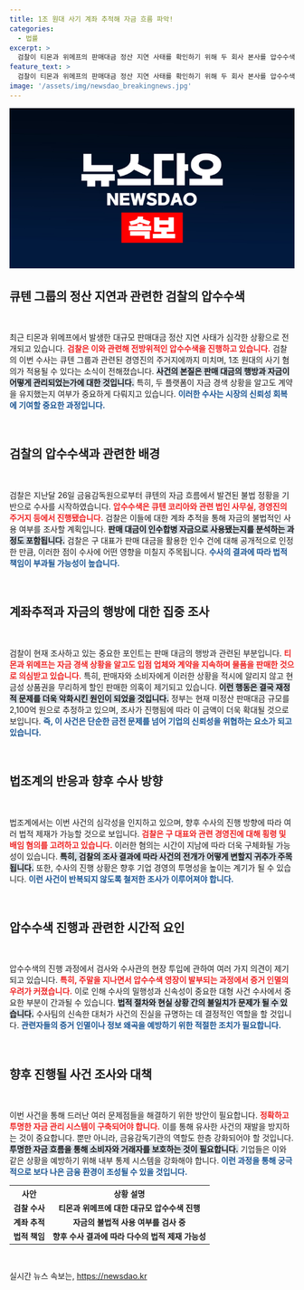 ```yaml
---
title: 1조 원대 사기 계좌 추적해 자금 흐름 파악!
categories:
  - 법률
excerpt: >
  검찰이 티몬과 위메프의 판매대금 정산 지연 사태를 확인하기 위해 두 회사 본사를 압수수색하며, 1조 원대 사기 혐의를 수사 중입니다. 자금 경색 속에서도 판매 유지한 의혹과 함께 주요 인물의 증거 인멸 우려가 커지고 있습니다.
feature_text: >
  검찰이 티몬과 위메프의 판매대금 정산 지연 사태를 확인하기 위해 두 회사 본사를 압수수색하며, 1조 원대 사기 혐의를 수사 중입니다. 자금 경색 속에서도 판매 유지한 의혹과 함께 주요 인물의 증거 인멸 우려가 커지고 있습니다.
image: '/assets/img/newsdao_breakingnews.jpg'
---
```


<p><img src="/assets/img/newsdao_breakingnews.jpg" alt="flaretime 속보" /></p>

<h2 data-ke-size="size26">큐텐 그룹의 정산 지연과 관련한 검찰의 압수수색</h2>

<p data-ke-size="size16">&nbsp;</p>

<p>최근 티몬과 위메프에서 발생한 대규모 판매대금 정산 지연 사태가 심각한 상황으로 전개되고 있습니다. <b><span style="color: #ee2323;">검찰은 이와 관련해 전방위적인 압수수색을 진행하고 있습니다.</span></b> 검찰의 이번 수사는 큐텐 그룹과 관련된 경영진의 주거지에까지 미치며, 1조 원대의 사기 혐의가 적용될 수 있다는 소식이 전해졌습니다. <b><span style="background-color: #21538527;">사건의 본질은 판매 대금의 행방과 자금이 어떻게 관리되었는가에 대한 것입니다.</span></b> 특히, 두 플랫폼이 자금 경색 상황을 알고도 계약을 유지했는지 여부가 중요하게 다뤄지고 있습니다. <b><span style="color: #1a5490;">이러한 수사는 시장의 신뢰성 회복에 기여할 중요한 과정입니다.</span></b></p>

<p data-ke-size="size16">&nbsp;</p>

<h2 data-ke-size="size26">검찰의 압수수색과 관련한 배경</h2>

<p data-ke-size="size16">&nbsp;</p>

<p>검찰은 지난달 26일 금융감독원으로부터 큐텐의 자금 흐름에서 발견된 불법 정황을 기반으로 수사를 시작하였습니다. <b><span style="color: #ee2323;">압수수색은 큐텐 코리아와 관련 법인 사무실, 경영진의 주거지 등에서 진행됐습니다.</span></b> 검찰은 이들에 대한 계좌 추적을 통해 자금의 불법적인 사용 여부를 조사할 계획입니다. <b><span style="background-color: #21538527;">판매 대금이 인수합병 자금으로 사용됐는지를 분석하는 과정도 포함됩니다.</span></b> 검찰은 구 대표가 판매 대금을 활용한 인수 건에 대해 공개적으로 인정한 만큼, 이러한 점이 수사에 어떤 영향을 미칠지 주목됩니다. <b><span style="color: #1a5490;">수사의 결과에 따라 법적 책임이 부과될 가능성이 높습니다.</span></b></p>

<p data-ke-size="size16">&nbsp;</p>

<h2 data-ke-size="size26">계좌추적과 자금의 행방에 대한 집중 조사</h2>

<p data-ke-size="size16">&nbsp;</p>

<p>검찰이 현재 조사하고 있는 중요한 포인트는 판매 대금의 행방과 관련된 부분입니다. <b><span style="color: #ee2323;">티몬과 위메프는 자금 경색 상황을 알고도 입점 업체와 계약을 지속하며 물품을 판매한 것으로 의심받고 있습니다.</span></b> 특히, 판매자와 소비자에게 이러한 상황을 적시에 알리지 않고 현금성 상품권을 무리하게 할인 판매한 의혹이 제기되고 있습니다. <b><span style="background-color: #21538527;">이런 행동은 결국 재정적 문제를 더욱 악화시킨 원인이 되었을 것입니다.</span></b> 정부는 현재 미정산 판매대금 규모를 2,100억 원으로 추정하고 있으며, 조사가 진행됨에 따라 이 금액이 더욱 확대될 것으로 보입니다. <b><span style="color: #1a5490;">즉, 이 사건은 단순한 금전 문제를 넘어 기업의 신뢰성을 위협하는 요소가 되고 있습니다.</span></b></p>

<p data-ke-size="size16">&nbsp;</p>

<h2 data-ke-size="size26">법조계의 반응과 향후 수사 방향</h2>

<p data-ke-size="size16">&nbsp;</p>

<p>법조계에서는 이번 사건의 심각성을 인지하고 있으며, 향후 수사의 진행 방향에 따라 여러 법적 제재가 가능할 것으로 보입니다. <b><span style="color: #ee2323;">검찰은 구 대표와 관련 경영진에 대해 횡령 및 배임 혐의를 고려하고 있습니다.</span></b> 이러한 혐의는 시간이 지남에 따라 더욱 구체화될 가능성이 있습니다. <b><span style="background-color: #21538527;">특히, 검찰의 조사 결과에 따라 사건의 전개가 어떻게 변할지 귀추가 주목됩니다.</span></b> 또한, 수사의 진행 상황은 향후 기업 경영의 투명성을 높이는 계기가 될 수 있습니다. <b><span style="color: #1a5490;">이런 사건이 반복되지 않도록 철저한 조사가 이루어져야 합니다.</span></b></p>

<p data-ke-size="size16">&nbsp;</p>

<h2 data-ke-size="size26">압수수색 진행과 관련한 시간적 요인</h2>

<p data-ke-size="size16">&nbsp;</p>

<p>압수수색의 진행 과정에서 검사와 수사관의 현장 투입에 관하여 여러 가지 의견이 제기되고 있습니다. <b><span style="color: #ee2323;">특히, 주말을 지나면서 압수수색 영장이 발부되는 과정에서 증거 인멸의 우려가 커졌습니다.</span></b> 이로 인해 수사의 밀행성과 신속성이 중요한 대형 사건 수사에서 중요한 부분이 간과될 수 있습니다. <b><span style="background-color: #21538527;">법적 절차와 현실 상황 간의 불일치가 문제가 될 수 있습니다.</span></b> 수사팀의 신속한 대처가 사건의 진실을 규명하는 데 결정적인 역할을 할 것입니다. <b><span style="color: #1a5490;">관련자들의 증거 인멸이나 정보 왜곡을 예방하기 위한 적절한 조치가 필요합니다.</span></b></p>

<p data-ke-size="size16">&nbsp;</p>

<h2 data-ke-size="size26">향후 진행될 사건 조사와 대책</h2>

<p data-ke-size="size16">&nbsp;</p>

<p>이번 사건을 통해 드러난 여러 문제점들을 해결하기 위한 방안이 필요합니다. <b><span style="color: #ee2323;">정확하고 투명한 자금 관리 시스템이 구축되어야 합니다.</span></b> 이를 통해 유사한 사건의 재발을 방지하는 것이 중요합니다. 뿐만 아니라, 금융감독기관의 역할도 한층 강화되어야 할 것입니다. <b><span style="background-color: #21538527;">투명한 자금 흐름을 통해 소비자와 거래자를 보호하는 것이 필요합니다.</span></b> 기업들은 이와 같은 상황을 예방하기 위해 내부 통제 시스템을 강화해야 합니다. <b><span style="color: #1a5490;">이런 과정을 통해 궁극적으로 보다 나은 금융 환경이 조성될 수 있을 것입니다.</span></b></p>

<table style="width: 100%;">
    <tr>
        <th style="text-align: center; height: 17px;">사안</th>
        <th style="text-align: center; height: 17px;">상황 설명</th>
    </tr>
    <tr>
        <td style="text-align: center; height: 17px;"><b>검찰 수사</b></td>
        <td style="text-align: center; height: 17px;"><b>티몬과 위메프에 대한 대규모 압수수색 진행</b></td>
    </tr>
    <tr>
        <td style="text-align: center; height: 17px;"><b>계좌 추적</b></td>
        <td style="text-align: center; height: 17px;"><b>자금의 불법적 사용 여부를 검사 중</b></td>
    </tr>
    <tr>
        <td style="text-align: center; height: 17px;"><b>법적 책임</b></td>
        <td style="text-align: center; height: 17px;"><b>향후 수사 결과에 따라 다수의 법적 제재 가능성</b></td>
    </tr>
</table>

<p data-ke-size="size16">&nbsp;</p>
실시간 뉴스 속보는, <a href="https://newsdao.kr" rel="dofollow">https://newsdao.kr</a>


